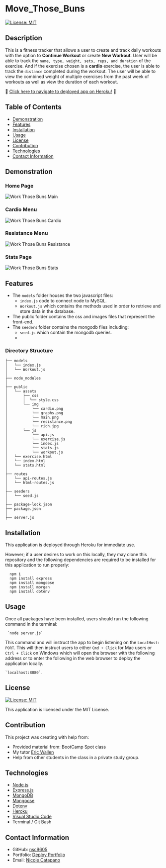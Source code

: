 # Move_Those_Buns

[![License: MIT](https://img.shields.io/badge/License-MIT-yellow.svg)](https://opensource.org/licenses/MIT)

## Description

This is a fitness tracker that allows a user to create and track daily workouts with the option to **Continue Workout** or create **New Workout**. User will be able to track the `name, type, weight, sets, reps, and duration` of the exercise. And if the exercise chosen is a **cardio** exercise, the user is able to track the `distance` completed during the workout. The user will be able to view the combined weight of multiple exercises from the past week of workouts as well as view the duration of each workout.

:round_pushpin: [Click here to navigate to deployed app on Heroku!](https://move-those-buns.herokuapp.com/) :round_pushpin:

## Table of Contents

- [Demonstration](#demonstration)
- [Features](#features)
- [Installation](#installation)
- [Usage](#usage)
- [License](#license)
- [Contribution](#contribution)
- [Technologies](#technologies)
- [Contact Information](#contact-information)

## Demonstration

### Home Page
![Work Those Buns Main](public/assets/img/main.png)

### Cardio Menu
![Work Those Buns Cardio](public/assets/img/cardio.png)

### Resistance Menu
![Work Those Buns Resistance](public/assets/img/resistance.png)

### Stats Page
![Work Those Buns Stats](public/assets/img/graphs.png)

## Features

- The `models` folder houses the two javascript files:
  - `index.js` code to connect node to MySQL.
  - `Workout.js` which contains the methods used in order to retrieve and store data in the database.
- The public folder contains the css and images files that represent the front-end.
- The `seeders` folder contains the mongodb files including:
  - `seed.js` which contain the mongodb queries.
  - 

### Directory Structure

```
├── models
│   └── index.js
│   └── Workout.js
│ 
├── node_modules
│
├── public
│   └── assets
│       ├── css
│       │  └── style.css
│       └── img
│           └── cardio.png
│           └── graphs.png
│           └── main.png
│           └── resistance.png
│           └── rich.jpg
│       └── js
│           └── api.js
│           └── exercise.js
│           └── index.js
│           └── stats.js
│           └── workout.js 
│   └── exercise.html
│   └── index.html
│   └── stats.html
│
├── routes
│   └── api-routes.js
│   └── html-routes.js
│
├── seeders
│   └── seed.js
│
├── package-lock.json
├── package.json  
│
├── server.js
```

## Installation

This application is deployed through Heroku for immediate use.

However; if a user desires to work on this locally, they may clone this repository and the following dependencies are required to be installed for this application to run properly:

      npm i
      npm install express
      npm install mongoose
      npm install morgan
      npm install dotenv

## Usage

Once all packages have been installed, users should run the following command in the terminal:

     `node server.js`

This command and will instruct the app to begin listening on the `LocalHost: PORT`. This will then instruct users to either `Cmd + Click` for Mac users or `Ctrl + Click` on Windows which will open the browser with the following address or to enter the following in the web browser to deploy the application locally.

    `localhost:8080`.


## License

[![License: MIT](https://img.shields.io/badge/License-MIT-yellow.svg)](https://opensource.org/licenses/MIT)

This application is licensed under the MIT License.

## Contribution

This project was creating with help from:

- Provided material from: BootCamp Spot class
- My tutor [Eric Wallen](https://github.com/ericwallen)
- Help from other students in the class in a private study group.


## Technologies

- [Node.js](https://nodejs.org/en/)
- [Express.js](https://expressjs.com/)
- [MongoDB](https://www.mongodb.com/)
- [Mongoose](https://mongoosejs.com/docs/)
- [Dotenv](https://www.npmjs.com/package/dotenv)
- [Heroku](https://devcenter.heroku.com/articles/getting-started-with-nodejs)
- [Visual Studio Code](https://code.visualstudio.com/)
- Terminal / Git Bash

## Contact Information

- GitHub: [nsc9605](https://github.com/nsc9605)
- Portfolio: [Deploy Portfolio](https://nsc9605.github.io/Responsive-Portfolio/)
- Email: [Nicole Catapano](mailto:nsc9605@gmail.com)
